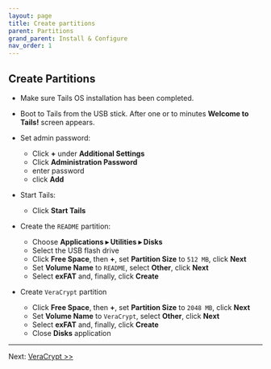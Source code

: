 ```yaml
---
layout: page
title: Create partitions
parent: Partitions
grand_parent: Install & Configure
nav_order: 1
---
```


## Create Partitions

* Make sure Tails OS installation has been completed.


* Boot to Tails from the USB stick. After one or to minutes **Welcome to Tails!** screen appears.


* Set admin password:
  * Click **+** under **Additional Settings**
  * Click **Administration Password**
  * enter password
  * click **Add**


* Start Tails:
  * Click **Start Tails**


* Create the `README` partition:
  * Choose **Applications ▸ Utilities ▸ Disks**
  * Select the USB flash drive
  * Click **Free Space**, then **+**, set **Partition Size** to `512 MB`, click **Next**
  * Set **Volume Name** to `README`, select **Other**, click **Next**
  * Select **exFAT** and, finally, click **Create**


* Create `VeraCrypt` partition
  * Click **Free Space**, then **+**, set **Partition Size** to `2048 MB`, click **Next**
  * Set **Volume Name** to `VeraCrypt`, select **Other**, click **Next**
  * Select **exFAT** and, finally, click **Create**
  * Close **Disks** application

---
Next:  [VeraCrypt >>](partitions_veracrypt.html)